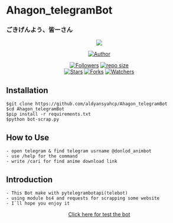 # Ahagon_telegramBot
### ごきげんよう、皆ーさん
<p align="center">
<img src="https://github.com/ani-github/animegifs/blob/gh-pages/dark-flame-master/allthebooty.gif" widht="40px">
</p>
<p align="center"> 
<a href="https://github.com/aldyansyahcp"><img title="Author" src="https://img.shields.io/badge/Author-Aldyansyahcp-blue?style=for-the-badge&logo=github"></a>
</p>
<p align="center">
    <a href="https://github.com/aldyansyahcp/tab=followers"><img title="Followers" src=https://img.shields.io/github/followers/NazwaS?style=flat-square"></a>
    <a href="#"><img title="repo size" src="https://img.shields.io/github/repo-size/aldyansyahcp/Ahagon_telegramBot?style=flat-square"></a>
    </br>
    <a href="https://github.com/aldyansyahcp/Ahagon_telegramBot/stargazers"><img title="Stars" src="https://img.shields.io/github/stars/kroemen/bot_telegram?style=flat-square"></a>
    <a href="https://github.com/aldyansyahcp/Ahagon_telegramBot/network/members"><img title="Forks" src="https://img.shields.io/github/forks/kroemen/bot_telegram?style=flat-square"></a>
    <a href="https://github.com/aldyansyahcp/Ahagon_telegramBot/watchers"><img title="Watchers" src="https://img.shields.io/github/watchers/kroemen/bot_telegram?style=flat-square"></a>
</p>

## Installation
```
$git clone https://github.com/aldyansyahcp/Ahagon_telegramBot
$cd Ahagon_telegramBot
$pip install -r requirements.txt
$python bot-scrap.py
```
## How to Use
```
- open telegram & find telegram usrname @donlod_animbot
- use /help for the command
- write /cari for find anime download link
```
## Introduction
```
- This Bot make with pytelegrambotapi(telebot)
- using module bs4 and requests for scrapping some website
- I`ll hope you enjoy it
```
<p align="center">
    <a href="https://t.me/donlod_animbot">Click here for test the bot</a>
</p>
